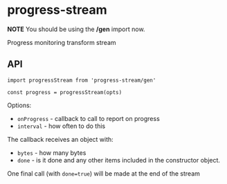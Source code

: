 # progress-stream

**NOTE** You should be using the **/gen** import now.

Progress monitoring transform stream

## API
```
import progressStream from 'progress-stream/gen'

const progress = progressStream(opts)
```

Options:
- `onProgress` - callback to call to report on progress
- `interval` - how often to do this

The callback receives an object with:
- `bytes` - how many bytes
- `done` - is it done
and any other items included in the constructor object.

One final call (with `done=true`) will be made at the end of the stream

